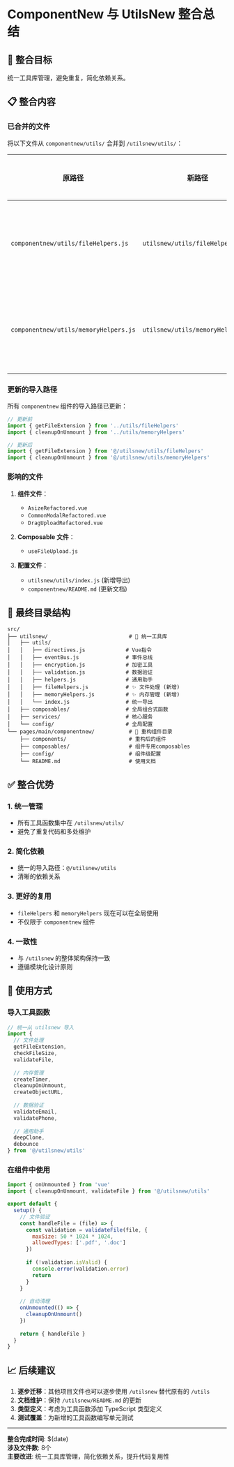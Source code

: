 # ComponentNew 与 UtilsNew 整合总结

## 🎯 整合目标

统一工具库管理，避免重复，简化依赖关系。

## 📋 整合内容

### 已合并的文件

将以下文件从 `componentnew/utils/` 合并到 `/utilsnew/utils/`：

| 原路径 | 新路径 | 功能描述 |
|--------|--------|----------|
| `componentnew/utils/fileHelpers.js` | `utilsnew/utils/fileHelpers.js` | 文件处理工具函数 |
| `componentnew/utils/memoryHelpers.js` | `utilsnew/utils/memoryHelpers.js` | 内存管理工具函数 |

### 更新的导入路径

所有 `componentnew` 组件的导入路径已更新：

```javascript
// 更新前
import { getFileExtension } from '../utils/fileHelpers'
import { cleanupOnUnmount } from '../utils/memoryHelpers'

// 更新后
import { getFileExtension } from '@/utilsnew/utils/fileHelpers'
import { cleanupOnUnmount } from '@/utilsnew/utils/memoryHelpers'
```

### 影响的文件

1. **组件文件**：
   - `AsizeRefactored.vue`
   - `CommonModalRefactored.vue` 
   - `DragUploadRefactored.vue`

2. **Composable 文件**：
   - `useFileUpload.js`

3. **配置文件**：
   - `utilsnew/utils/index.js` (新增导出)
   - `componentnew/README.md` (更新文档)

## 📁 最终目录结构

```
src/
├── utilsnew/                          # 🎯 统一工具库
│   ├── utils/
│   │   ├── directives.js             # Vue指令
│   │   ├── eventBus.js               # 事件总线
│   │   ├── encryption.js             # 加密工具
│   │   ├── validation.js             # 数据验证
│   │   ├── helpers.js                # 通用助手
│   │   ├── fileHelpers.js            # ✨ 文件处理 (新增)
│   │   ├── memoryHelpers.js          # ✨ 内存管理 (新增)
│   │   └── index.js                  # 统一导出
│   ├── composables/                  # 全局组合式函数
│   ├── services/                     # 核心服务
│   └── config/                       # 全局配置
└── pages/main/componentnew/           # 🎯 重构组件目录
    ├── components/                    # 重构后的组件
    ├── composables/                   # 组件专用composables
    ├── config/                        # 组件级配置
    └── README.md                      # 使用文档
```

## ✅ 整合优势

### 1. **统一管理**
- 所有工具函数集中在 `/utilsnew/utils/`
- 避免了重复代码和多处维护

### 2. **简化依赖**
- 统一的导入路径：`@/utilsnew/utils`
- 清晰的依赖关系

### 3. **更好的复用**
- `fileHelpers` 和 `memoryHelpers` 现在可以在全局使用
- 不仅限于 `componentnew` 组件

### 4. **一致性**
- 与 `/utilsnew` 的整体架构保持一致
- 遵循模块化设计原则

## 🚀 使用方式

### 导入工具函数

```javascript
// 统一从 utilsnew 导入
import { 
  // 文件处理
  getFileExtension, 
  checkFileSize, 
  validateFile,
  
  // 内存管理
  createTimer,
  cleanupOnUnmount,
  createObjectURL,
  
  // 数据验证
  validateEmail,
  validatePhone,
  
  // 通用助手
  deepClone,
  debounce
} from '@/utilsnew/utils'
```

### 在组件中使用

```javascript
import { onUnmounted } from 'vue'
import { cleanupOnUnmount, validateFile } from '@/utilsnew/utils'

export default {
  setup() {
    // 文件验证
    const handleFile = (file) => {
      const validation = validateFile(file, {
        maxSize: 50 * 1024 * 1024,
        allowedTypes: ['.pdf', '.doc']
      })
      
      if (!validation.isValid) {
        console.error(validation.error)
        return
      }
    }
    
    // 自动清理
    onUnmounted(() => {
      cleanupOnUnmount()
    })
    
    return { handleFile }
  }
}
```

## 📈 后续建议

1. **逐步迁移**：其他项目文件也可以逐步使用 `/utilsnew` 替代原有的 `/utils`
2. **文档维护**：保持 `/utilsnew/README.md` 的更新
3. **类型定义**：考虑为工具函数添加 TypeScript 类型定义
4. **测试覆盖**：为新增的工具函数编写单元测试

---

**整合完成时间**: $(date)  
**涉及文件数**: 8个  
**主要改进**: 统一工具库管理，简化依赖关系，提升代码复用性 